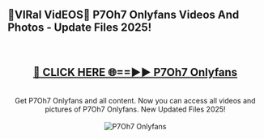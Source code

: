 <h2>🔴VIRal VidEOS🔴 P7Oh7 Onlyfans Videos And Photos - Update Files 2025!</h2>
<br>
<div align="center">
<h2><a href="https://virallinks.top/odZfE0" rel="nofollow">🔴 CLICK HERE 🌐==►► P7Oh7 Onlyfans</a></h2>
<br>
Get P7Oh7 Onlyfans and all content. Now you can access all videos and pictures of P7Oh7 Onlyfans. New Updated Files 2025!
<br>
<br>
<a href="https://virallinks.top/odZfE0" rel="nofollow" data-target="animated-image.originalLink"><img src="https://i.imgur.com/dJHk4Zq.gif)" alt="P7Oh7 Onlyfans" style="max-width: 100%; display: inline-block;" data-target="animated-image.originalImage"></a>
</div>
<br>
